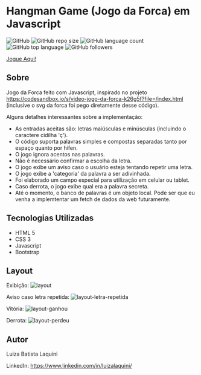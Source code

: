 # Hangman Game (Jogo da Forca) em Javascript
![GitHub](https://img.shields.io/github/license/luizalaquini/hangman-game)
![GitHub repo size](https://img.shields.io/github/repo-size/luizalaquini/hangman-game)
![GitHub language count](https://img.shields.io/github/languages/count/luizalaquini/hangman-game)
![GitHub top language](https://img.shields.io/github/languages/top/luizalaquini/hangman-game)
![GitHub followers](https://img.shields.io/github/followers/luizalaquini?label=follow&style=social)

[Jogue Aqui!](https://hangman-game-five-navy.vercel.app/)

## Sobre

Jogo da Forca feito com Javascript, inspirado no projeto https://codesandbox.io/s/video-jogo-da-forca-k26g5f?file=/index.html (inclusive o svg da forca foi pego diretamente desse código).

Alguns detalhes interessantes sobre a implementação:
- As entradas aceitas são: letras maiúsculas e minúsculas (incluindo o caractere cidilha 'ç').
- O código suporta palavras simples e compostas separadas tanto por espaço quanto por hífen.
- O jogo ignora acentos nas palavras.
- Não é necessário confirmar a escolha da letra.
- O jogo exibe um aviso caso o usuário esteja tentando repetir uma letra.
- O jogo exibe a 'categoria' da palavra a ser adivinhada.
- Foi elaborado um campo especial para utilização em celular ou tablet.
- Caso derrota, o jogo exibe qual era a palavra secreta.
- Até o momento, o banco de palavras é um objeto local. Pode ser que eu venha a implemtentar um fetch de dados da web futuramente.

## Tecnologias Utilizadas
- HTML 5
- CSS 3 
- Javascript
- Bootstrap

## Layout
Exibição:
![layout](https://user-images.githubusercontent.com/72242547/176797116-bd94484d-bb5c-479d-89ca-beb7561dccff.png)

Aviso caso letra repetida:
![layout-letra-repetida](https://user-images.githubusercontent.com/72242547/176804712-22dcd37c-df1b-4a42-b623-f2b0b8cb7f17.png)

Vitória:
![layout-ganhou](https://user-images.githubusercontent.com/72242547/176804526-eb333aa5-5ab7-4ff5-9138-4a22b58ccb92.png)

Derrota:
![layout-perdeu](https://user-images.githubusercontent.com/72242547/176804533-4c411497-9ed8-4dc5-bb4a-6a84dc1ca387.png)

## Autor 

Luiza Batista Laquini

LinkedIn: https://www.linkedin.com/in/luizalaquini/
